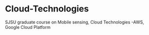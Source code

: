 # Cloud-Technologies
SJSU graduate course on Mobile sensing, Cloud Technologies -AWS, Google Cloud Platform
